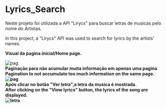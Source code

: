 # Lyrics_Search
Neste projeto foi utilizada a API "Lirycs" para buscar letras de musicas pelo nome do Artistas.

In this project, a "Lirycs" API was used to search for lyrics by the artists' names.

<b>Visual da pagina inicial/Home page.</b>
 
![pag](https://user-images.githubusercontent.com/65626953/94328827-14f00500-ff8c-11ea-80ff-7e4bf8ac42d0.jpg)
<br>
<b>
Paginação para não acumular muita informação em apenas uma pagina<br>
Pagination to not accumulate too much information on the same page.<br>
  ![pag](https://user-images.githubusercontent.com/65626953/94328756-79f72b00-ff8b-11ea-9213-770c53db61e7.jpg)<br>
<b>Após clicar no botão "Ver letra",a letra da musica é mostrada.<br>
After clicking on the "View lyrics" button, the lyrics of the song are displayed.</b><br>
![letra](https://user-images.githubusercontent.com/65626953/94328714-140aa380-ff8b-11ea-8791-31e7986c2ade.jpg)

<br>
